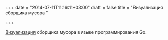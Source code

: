 +++
date = "2014-07-11T11:16:11+03:00"
draft = false
title = "Визуализация сборщика мусора "

+++

<p><a href="http://dave.cheney.net/2014/07/11/visualising-the-go-garbage-collector">Визуализация</a> сборщика мусора в языке программирования Go.</p>

